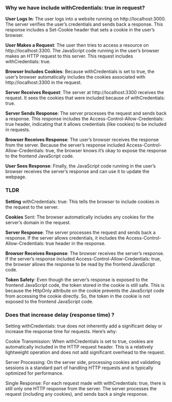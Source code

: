 ### Why we have include withCredentials: true in request?

**User Logs In**: The user logs into a website running on http://localhost:3000. The server verifies the user’s credentials and sends back a response. This response includes a Set-Cookie header that sets a cookie in the user’s browser.

**User Makes a Request**: The user then tries to access a resource on http://localhost:3300. The JavaScript code running in the user’s browser makes an HTTP request to this server. This request includes withCredentials: true.

**Browser Includes Cookies**: Because withCredentials is set to true, the user’s browser automatically includes the cookies associated with http://localhost:3300 in the request.

**Server Receives Request**: The server at http://localhost:3300 receives the request. It sees the cookies that were included because of withCredentials: true.

**Server Sends Response**: The server processes the request and sends back a response. This response includes the Access-Control-Allow-Credentials: true header, indicating that it allows credentials (like cookies) to be included in requests.

**Browser Receives Response**: The user’s browser receives the response from the server. Because the server’s response included Access-Control-Allow-Credentials: true, the browser knows it’s okay to expose the response to the frontend JavaScript code.

**User Sees Response**: Finally, the JavaScript code running in the user’s browser receives the server’s response and can use it to update the webpage.

### TLDR

**Setting** withCredentials: true: This tells the browser to include cookies in the request to the server.

**Cookies** Sent: The browser automatically includes any cookies for the server’s domain in the request.

**Server Response**: The server processes the request and sends back a response. If the server allows credentials, it includes the Access-Control-Allow-Credentials: true header in the response.

**Browser Receives Response**: The browser receives the server’s response. If the server’s response included Access-Control-Allow-Credentials: true, the browser allows the response to be read by the frontend JavaScript code.

**Token Safety**: Even though the server’s response is exposed to the frontend JavaScript code, the token stored in the cookie is still safe. This is because the HttpOnly attribute on the cookie prevents the JavaScript code from accessing the cookie directly. So, the token in the cookie is not exposed to the frontend JavaScript code.

### Does that increase delay (response time) ?

Setting withCredentials: true does not inherently add a significant delay or increase the response time for requests. Here’s why:

Cookie Transmission: When withCredentials is set to true, cookies are automatically included in the HTTP request header. This is a relatively lightweight operation and does not add significant overhead to the request.

Server Processing: On the server side, processing cookies and validating sessions is a standard part of handling HTTP requests and is typically optimized for performance.

Single Response: For each request made with withCredentials: true, there is still only one HTTP response from the server. The server processes the request (including any cookies), and sends back a single response.
